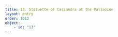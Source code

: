 ```yaml
---
title: 13. Statuette of Cassandra at the Palladion
layout: entry
order: 1013
object:
    - id: "13"
---
```


